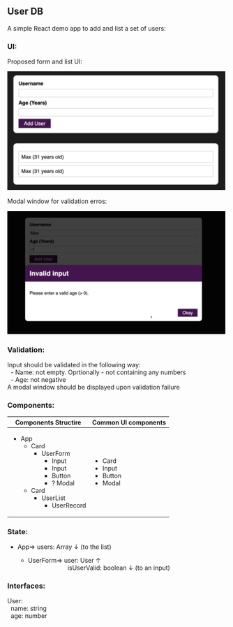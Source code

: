 ## User DB
A simple React demo app to add and list a set of users:

### UI:
Proposed form and list UI:

<img src="UI.png" width="500" alt="Proposed UI">

Modal window for validation erros:

<img src="UI_modal.png" width="500" alt="Validation Modal UI">


### Validation:
Input should be validated in the following way:  
&nbsp;&nbsp;\- Name: not empty. Oprtionally - not containing any numbers  
&nbsp;&nbsp;\- Age: not negative  
A modal window should be displayed upon validation failure


### Components:
| Components Structire | Common UI components |
| ----------- | ----------- |
| <ul><li>App<ul><li>Card<ul><li>UserForm<ul><li>Input</li><li>Input</li><li>Button</li><li>? Modal</li></ul></li></ul></li><li>Card<ul><li>UserList<ul><li>UserRecord</li></ul></li></ul></li></ul></li></ul> | <ul><li>Card</li><li>Input</li><li>Button</li><li>Modal</li></ul> |


### State:
* App=> users: Array<User> ↓ (to the list)
    * UserForm=> user: User ↑  
&nbsp;&nbsp;&nbsp;&nbsp;&nbsp;&nbsp;&nbsp;&nbsp;&nbsp;&nbsp;&nbsp;&nbsp;&nbsp;&nbsp;&nbsp;&nbsp;&nbsp;&nbsp;&nbsp;&nbsp;&nbsp;&nbsp;&nbsp;isUserValid: boolean ↓ (to an input)


### Interfaces:
User:  
&nbsp;&nbsp;name: string  
&nbsp;&nbsp;age: number
